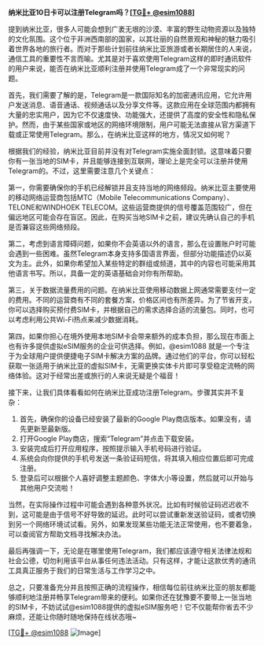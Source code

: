 **纳米比亚10日卡可以注册Telegram吗？[[TG💪+ @esim1088](https://t.me/s/esim1088)]**

提到纳米比亚，很多人可能会想到广袤无垠的沙漠、丰富的野生动物资源以及独特的文化氛围。这个位于非洲西南部的国家，以其壮丽的自然景观和神秘的魅力吸引着世界各地的旅行者。而对于那些计划前往纳米比亚旅游或者长期居住的人来说，通信工具的重要性不言而喻。尤其是对于喜欢使用Telegram这样的即时通讯软件的用户来说，能否在纳米比亚顺利注册并使用Telegram成了一个非常现实的问题。

首先，我们需要了解的是，Telegram是一款国际知名的加密通讯应用，它允许用户发送消息、语音通话、视频通话以及分享文件等。这款应用在全球范围内都拥有大量的忠实用户，因为它不仅速度快、功能强大，还提供了高度的安全性和隐私保护。然而，由于某些国家或地区的网络环境限制，用户可能无法直接从官方渠道下载或正常使用Telegram。那么，在纳米比亚这样的地方，情况又如何呢？

根据我们的经验，纳米比亚目前并没有对Telegram实施全面封锁。这意味着只要你有一张当地的SIM卡，并且能够连接到互联网，理论上是完全可以注册并使用Telegram的。不过，这里需要注意几个关键点：

第一，你需要确保你的手机已经解锁并且支持当地的网络频段。纳米比亚主要使用的移动网络运营商包括MTC（Mobile Telecommunications Company）、TELONE和WINDHOEK TELECOM。这些运营商提供的信号覆盖范围较广，但在偏远地区可能会存在盲区。因此，在购买当地SIM卡之前，建议先确认自己的手机是否兼容这些网络频段。

第二，考虑到语言障碍问题，如果你不会英语以外的语言，那么在设置账户时可能会遇到一些困难。虽然Telegram本身支持多国语言界面，但部分功能描述仍以英文为主。此外，如果你希望加入某些特定的群组或频道，其中的内容也可能采用其他语言书写。所以，具备一定的英语基础会对你有所帮助。

第三，关于数据流量费用的问题。在纳米比亚使用移动数据上网通常需要支付一定的费用。不同的运营商有不同的套餐方案，价格区间也有所差异。为了节省开支，你可以选择购买预付费SIM卡，并根据自己的需求选择合适的流量包。同时，也可以考虑利用公共Wi-Fi热点来减少数据消耗。

第四，如果你担心在境外使用本地SIM卡会带来额外的成本负担，那么现在市面上也有许多提供虚拟eSIM服务的企业可供选择。例如，@esim1088 就是一个专注于为全球用户提供便捷电子SIM卡解决方案的品牌。通过他们的平台，你可以轻松获取一张适用于纳米比亚的虚拟SIM卡，无需更换实体卡片即可享受稳定流畅的网络体验。这对于经常出差或旅行的人来说无疑是个福音！

接下来，让我们具体看看如何在纳米比亚成功注册Telegram。步骤其实并不复杂：

1. 首先，确保你的设备已经安装了最新的Google Play商店版本。如果没有，请先更新至最新版。
2. 打开Google Play商店，搜索“Telegram”并点击下载安装。
3. 安装完成后打开应用程序，按照提示输入手机号码进行验证。
4. 系统会向你提供的手机号发送一条验证码短信，将其填入相应位置后即可完成注册。
5. 登录后可以根据个人喜好调整主题颜色、字体大小等设置，然后就可以开始与其他用户交流啦！

当然，在实际操作过程中可能会遇到各种意外状况。比如有时候验证码迟迟收不到，这可能是由于信号不好导致的延迟。此时可以尝试重新发送验证码，或者切换到另一个网络环境试试看。另外，如果发现某些功能无法正常使用，也不要着急，可以查阅官方帮助文档寻找解决办法。

最后再强调一下，无论是在哪里使用Telegram，我们都应该遵守相关法律法规和社会公德，切勿利用该平台从事任何违法活动。只有这样，才能让这款优秀的通讯工具真正服务于我们的日常生活与工作学习之中。

总之，只要准备充分并且按照正确的流程操作，相信每位前往纳米比亚的朋友都能够顺利地注册并畅享Telegram带来的便利。如果你还在犹豫要不要带上一张当地的SIM卡，不妨试试@esim1088提供的虚拟eSIM服务吧！它不仅能帮你省去不少麻烦，还能让你随时随地保持在线状态哦~

[[TG💪+ @esim1088](https://t.me/s/esim1088) ![Image](https://i.postimg.cc/4NQfJmqS/Snipaste-2025-05-13-00-14-12.png)]